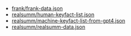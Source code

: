 - [frank/frank-data.json](https://github.com/DISL-Lab/FineSurE-ACL24/blob/main/dataset/frank/frank-data.json)
- [realsumm/human-keyfact-list.json](https://github.com/DISL-Lab/FineSurE-ACL24/blob/main/dataset/realsumm/human-keyfact-list.json)
- [realsumm/machine-keyfact-list-from-gpt4.json](https://github.com/DISL-Lab/FineSurE-ACL24/blob/main/dataset/realsumm/machine-keyfact-list-from-gpt4.json)
- [realsumm/realsumm-data.json](https://github.com/DISL-Lab/FineSurE-ACL24/blob/main/dataset/realsumm/realsumm-data.json)
